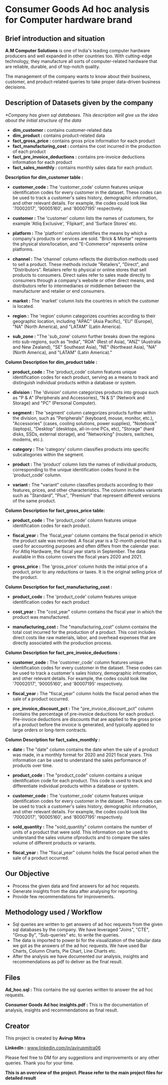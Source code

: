 
# Consumer Goods Ad hoc analysis for Computer hardware brand

## Brief introduction and situation

**A.M Computer Solutions** is one of India's leading computer hardware producers and well expanded in other countries too.
With cutting-edge technology, they manufacture all sorts of computer-related hardware that are reliable, durable, and of top-notch quality.

The management of the company wants to know about their business, customer, and product-related queries to take proper data-driven business decisions.



## Description of Datasets given by the company

*\*Company has given sql databases.
This description will give us the idea about the initial structure of the data*


- **dim_customer :** contains customer-related data
- **dim_product :** contains product-related data
- **fact_gross_price :** contains gross price information for each product
- **fact_manufacturing_cost :** contains the cost incurred in the production of each product
- **fact_pre_invoice_deductions :** contains pre-invoice deductions information for each product
- **fact_sales_monthly :** contains monthly sales data for each product.

**Description for dim_customer table :**
- **customer_code :** The 'customer_code' column features unique identification codes for every customer in the dataset. These codes can be used to track a customer's sales history, demographic information, and other relevant details. For example, the codes could look like '70002017', '90005160', and '80007195' respectively.

- **customer :** The 'customer' column lists the names of customers, for example 'Atliq Exclusive', 'Flipkart', and 'Surface Stores' etc.

- **platform :** The 'platform' column identifies the means by which a company's products or services are sold. "Brick & Mortar" represents the physical store/location, and 			"E-Commerce" represents online platforms.

- **channel :** The 'channel' column reflects the distribution methods used to sell a product. These methods include "Retailers", "Direct", and "Distributors". Retailers refer to physical or online stores that sell products to consumers. Direct sales refer to sales made directly to consumers through a company's website or other direct means, and distributors refer to intermediaries or middlemen between the manufacturer and retailer or end consumers.

- **market :** The 'market' column lists the countries in which the customer is located.

- **region :** The 'region' column categorizes countries according to their geographic location, including "APAC" (Asia Pacific), "EU" (Europe), "NA" (North America), and "LATAM" (Latin America).

- **sub_zone :** "The 'sub_zone' column further breaks down the regions into sub-regions, such as "India", "ROA" (Rest of Asia), "ANZ" (Australia and New Zealand), "SE" Southeast Asia), "NE" (Northeast Asia), "NA" (North America), and "LATAM" (Latin America)."

**Column Description for dim_product table :**
- **product_code :** The 'product_code' column features unique identification codes for each product, serving as a means to track and distinguish individual products within a database or system.

- **division :** The 'division' column categorizes products into groups such as "P & A" (Peripherals and Accessories), "N & S" (Network and Storage) and "PC" (Personal Computer).

- **segment :** The 'segment' column categorizes products further within the division, such as "Peripherals" (keyboard, mouse, monitor, etc.), "Accessories" (cases, cooling solutions, power supplies), "Notebook" (laptops), "Desktop" (desktops, all-in-one PCs, etc), "Storage" (hard disks, SSDs, external storage), and "Networking" (routers, switches, modems, etc.).

- **category :** The 'category' column classifies products into specific subcategories within the segment.

- **product :** The 'product' column lists the names of individual products, corresponding to the unique identification codes found in the 'product_code' column.

- **variant :** The "variant" column classifies products according to their features, prices, and other characteristics. The column includes variants such as "Standard", "Plus", "Premium" that represent different versions of the same product.

**Column Description for fact_gross_price table:**
- **product_code :** The 'product_code' column features unique identification codes for each product.

- **fiscal_year :** The 'fiscal_year' column contains the fiscal period in which the product sale was recorded. A fiscal year is a 12-month period that is used for accounting purposes and often differs from the calendar year. For Atliq Hardware, the fiscal year starts in September. The data available in this column covers the fiscal years 2020 and 2021.

- **gross_price :** The 'gross_price' column holds the initial price of a product, prior to any reductions or taxes. It is the original selling price of the product.

**Column Description for fact_manufacturing_cost :**
- **product_code :** The 'product_code' column features unique identification codes for each product

- **cost_year :** The "cost_year" column contains the fiscal year in which the product was manufactured.

- **manufacturing_cost :** The "manufacturing_cost" column contains the total cost incurred for the production of a product. This cost includes direct costs like
raw materials, labor, and overhead expenses that are directly associated with the production process.

**Column Description for fact_pre_invoice_deductions :**
- **customer_code :** The 'customer_code' column features unique identification codes for every customer in the dataset. These codes can be used to track a customer's sales history, demographic information, and other relevant details. For example, the codes could look like '70002017', '90005160', and '80007195' respectively.

- **fiscal_year :** The "fiscal_year" column holds the fiscal period when the sale of a product occurred.

- **pre_invoice_discount_pct :** The "pre_invoice_discount_pct" column contains the percentage of pre-invoice deductions for each product. Pre-invoice deductions are 
discounts that are applied to the gross price of a product before the invoice is generated, and typically applied to large orders or long-term contracts.

**Column Description for fact_sales_monthly :**
- **date :** The "date" column contains the date when the sale of a product was made, in a monthly format for 2020 and 2021 fiscal years. This information can be used
to understand the sales performance of products over time.

- **product_code :** The "product_code" column contains a unique identification code for each product. This code is used to track and differentiate individual 
products within a database or system.

- **customer_code :** The 'customer_code' column features unique identification codes for every customer in the dataset. These codes can be used to track a customer's sales history, demographic information, and other relevant details. For example, the codes could look like '70002017', '90005160', and '80007195' respectively.

- **sold_quantity :** The "sold_quantity" column contains the number of units of a product that were sold. This information can be used to understand the sales volume ofproducts and to compare the sales volume of different products or variants.

- **fiscal_year :** The "fiscal_year" column holds the fiscal period when the sale of a product occurred.

## Our Objective

- Process the given data and find answers for ad hoc requests.
- Generate insights from the data after analysing for reporting.
- Provide few recommendations for improvements.

## Methodology used / Workflow

- Sql queries are written to get answers of ad hoc requests from the given sql databases by the company. We have leveraged "Joins", "CTE", "Group By", "Sub-queries" etc. to write the queries.
- The data is imported to power bi for the visualization of the tabular data we got as the answers of the ad hoc requests. We have used Bar Charts, Column Charts, Pie Chart, Line Charts etc.
- After the analysis we have documented our analysis, insights and recommendations as pdf to deliver as the final result.

## Files

**Ad_hoc.sql :** This contains the sql queries written to answer the ad hoc requests.

**Consumer Goods Ad hoc insights.pdf :** This is the documentation of analysis, insights and recommendations as final result.

## Creator

This project is created by **Avirup Mitra**

**LinkedIn :** www.linkedin.com/in/avirupmitra06

Please feel free to DM for any suggestions and improvements or any other queries. Thank you for your time.

**This is an overview of the project. Please refer to the main project files for detailed result**